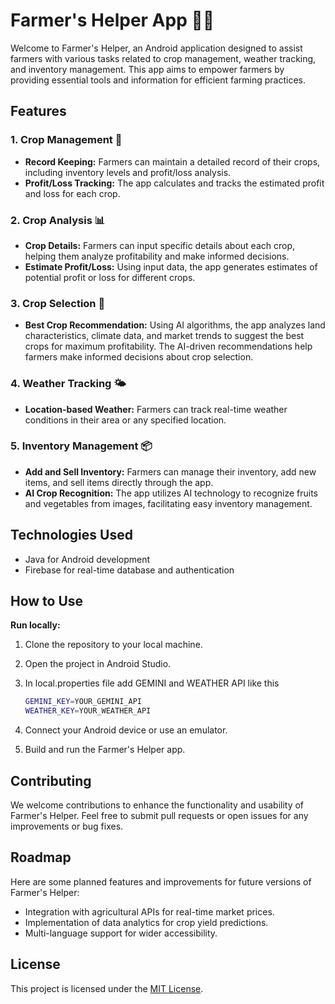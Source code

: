 # Farmer's Helper App 🌾📱

Welcome to Farmer's Helper, an Android application designed to assist farmers with various tasks related to crop management, weather tracking, and inventory management. This app aims to empower farmers by providing essential tools and information for efficient farming practices.

## Features

### 1. Crop Management 🌱
- **Record Keeping:** Farmers can maintain a detailed record of their crops, including inventory levels and profit/loss analysis.
- **Profit/Loss Tracking:** The app calculates and tracks the estimated profit and loss for each crop.

### 2. Crop Analysis 📊
- **Crop Details:** Farmers can input specific details about each crop, helping them analyze profitability and make informed decisions.
- **Estimate Profit/Loss:** Using input data, the app generates estimates of potential profit or loss for different crops.

### 3. Crop Selection 🌾
- **Best Crop Recommendation:** Using AI algorithms, the app analyzes land characteristics, climate data, and market trends to suggest the best crops for maximum profitability. The AI-driven recommendations help farmers make informed decisions about crop selection.


### 4. Weather Tracking 🌤️
- **Location-based Weather:** Farmers can track real-time weather conditions in their area or any specified location.

### 5. Inventory Management 📦
- **Add and Sell Inventory:** Farmers can manage their inventory, add new items, and sell items directly through the app.
- **AI Crop Recognition:** The app utilizes AI technology to recognize fruits and vegetables from images, facilitating easy inventory management.

## Technologies Used

- Java for Android development
- Firebase for real-time database and authentication

## How to Use

**Run locally:**
1. Clone the repository to your local machine.
2. Open the project in Android Studio.
3. In local.properties file add GEMINI and WEATHER API like this
   
   ```bash
   GEMINI_KEY=YOUR_GEMINI_API
   WEATHER_KEY=YOUR_WEATHER_API
   ```
   
4. Connect your Android device or use an emulator.
5. Build and run the Farmer's Helper app.

## Contributing

We welcome contributions to enhance the functionality and usability of Farmer's Helper. Feel free to submit pull requests or open issues for any improvements or bug fixes.

## Roadmap

Here are some planned features and improvements for future versions of Farmer's Helper:
- Integration with agricultural APIs for real-time market prices.
- Implementation of data analytics for crop yield predictions.
- Multi-language support for wider accessibility.

## License

This project is licensed under the [MIT License](https://github.com/torichoudhury/KrishakAI/blob/master/LICENSE).
